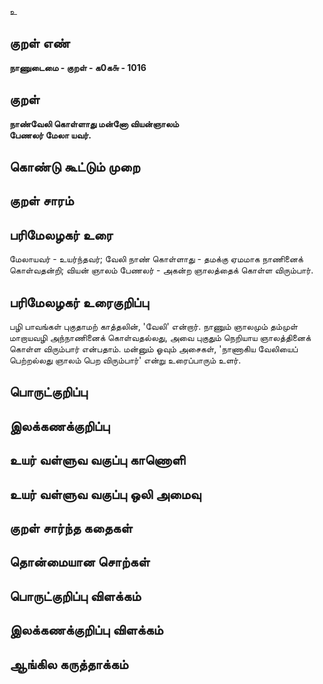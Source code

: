 உ

## குறள் எண் 

**நாணுடைமை - குறள் - க0க௬ - 1016**

## குறள் 

**நாண்வேலி கொள்ளாது மன்னோ வியன்ஞாலம்  
பேணலர் மேலா யவர்.**

## கொண்டு கூட்டும் முறை


## குறள் சாரம் 


## பரிமேலழகர் உரை

மேலாயவர் - உயர்ந்தவர்; வேலி நாண் கொள்ளாது - தமக்கு ஏமமாக நாணினைக் கொள்வதன்றி; வியன் ஞாலம் பேணலர் - அகன்ற ஞாலத்தைக் கொள்ள விரும்பார்.

## பரிமேலழகர் உரைகுறிப்பு   

பழி பாவங்கள் புகுதாமற் காத்தலின், 'வேலி' என்றார். நாணும் ஞாலமும் தம்முள் மாறாயவழி அந்நாணினைக் கொள்வதல்லது, அவை புகுதும் நெறியாய ஞாலத்தினைக் கொள்ள விரும்பார் என்பதாம். மன்னும் ஓவும் அசைகள், 'நாணாகிய வேலியைப் பெற்றல்லது ஞாலம் பெற விரும்பார்' என்று உரைப்பாரும் உளர்.

## பொருட்குறிப்பு 


## இலக்கணக்குறிப்பு  


## உயர் வள்ளுவ வகுப்பு காணொளி


## உயர் வள்ளுவ வகுப்பு ஒலி அமைவு 

 
## குறள் சார்ந்த கதைகள் 


## தொன்மையான சொற்கள்


## பொருட்குறிப்பு விளக்கம்


## இலக்கணக்குறிப்பு விளக்கம்


## ஆங்கில கருத்தாக்கம் 


